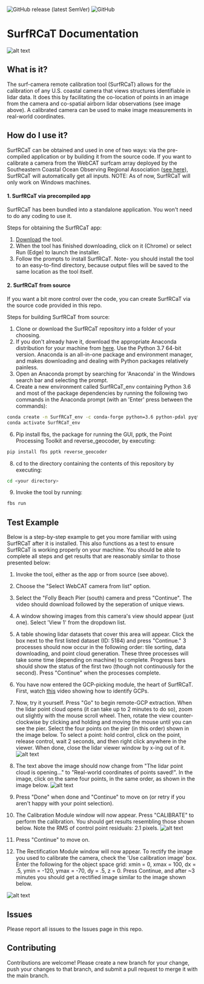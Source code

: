 ![GitHub release (latest SemVer)](https://img.shields.io/github/v/release/conlin-matt/SurfRCaT)
![GitHub](https://img.shields.io/github/license/conlin-matt/SurfRCaT)

# SurfRCaT Documentation

![alt text](https://github.com/conlin-matt/SurfRCaT/blob/master/SurfRCaT_PickGCPs.PNG)

## What is it?

The surf-camera remote calibration tool (SurfRCaT) allows for the calibration of any U.S. coastal camera that views structures identifiable in lidar data. It does this by facilitating the co-location of points in an image from the camera and co-spatial airborn lidar observations (see image above). A calibrated camera can be used to make image measurements in real-world coordinates. 

## How do I use it?

SurfRCaT can be obtained and used in one of two ways: via the pre-compiled application or by building it from the source code. If you want to calibrate a camera from the WebCAT surfcam array deployed by the Southeastern Coastal Ocean Observing Regional Association ([see here](https://secoora.org/webcat/)), SurfRCaT will automatically get all inputs. NOTE: As of now, SurfRCaT will only work on Windows machines.

#### 1. SurfRCaT via precompiled app

SurfRCaT has been bundled into a standalone application. You won't need to do any coding to use it.

Steps for obtaining the SurfRCaT app:
1) [Download](https://www.dropbox.com/s/vinq5h6un5k47qy/SurfRCaT.exe?dl=1) the tool.
2) When the tool has finished downloading, click on it (Chrome) or select Run (Edge) to launch the installer.
3) Follow the prompts to install SurfRCaT. Note- you should install the tool to an easy-to-find directory, because output files will be saved to the same location as the tool itself. 

#### 2. SurfRCaT from source

If you want a bit more control over the code, you can create SurfRCaT via the source code provided in this repo. 

Steps for building SurfRCaT from source:
1) Clone or download the SurfRCaT repository into a folder of your choosing.
2) If you don't already have it, download the appropriate Anaconda distribution for your machine from [here](https://www.anaconda.com/distribution/). Use the Python 3.7 64-bit version. Anaconda is an all-in-one package and environment manager, and makes downloading and dealing with Python packages relatively painless.
3) Open an Anaconda prompt by searching for 'Anaconda' in the Windows search bar and selecting the prompt.
4) Create a new environment called SurfRCaT_env containing Python 3.6 and most of the package dependencies by running the following two commands in the Anaconda prompt (with an 'Enter' press between the commands):
```bash
conda create -n SurfRCaT_env -c conda-forge python=3.6 python-pdal pyqt numpy pandas matplotlib opencv requests pyshp utm lxml
conda activate SurfRCaT_env
```
6) Pip install fbs, the package for running the GUI, pptk, the Point Processing Toolkit and reverse_geocoder, by executing:
```bash
pip install fbs pptk reverse_geocoder
```
8) cd to the directory containing the contents of this repository by executing:
```bash
cd <your directory>
```
9) Invoke the tool by running:
```bash
fbs run 
```

## Test Example ##
Below is a step-by-step example to get you more familiar with using SurfRCaT after it is installed. This also functions as a test to ensure SurfRCaT is working properly on your machine. You should be able to complete all steps and get results that are reasonably similar to those presented below:

1) Invoke the tool, either as the app or from source (see above).
2) Choose the "Select WebCAT camera from list" option.
3) Select the "Folly Beach Pier (south) camera and press "Continue". The video should download followed by the seperation of unique views.
4) A window showing images from this camera's view should appear (just one). Select 'View 1' from the dropdown list.
5) A table showing lidar datasets that cover this area will appear. Click the box next to the first listed dataset (ID: 5184) and press "Continue." 3 processes should now occur in the following order: tile sorting, data downloading, and point cloud generation. These three processes will take some time (depending on machine) to complete. Progress bars should show the status of the first two (though not continuously for the second). Press "Continue" when the processes complete.
6) You have now entered the GCP-picking module, the heart of SurfRCaT. First, watch [this](https://www.dropbox.com/s/jiogwhe14z5g9i4/GCPPicking_Trim.mp4?dl=0) video showing how to identify GCPs.
7) Now, try it yourself. Press "Go" to begin remote-GCP extraction. When the lidar point cloud opens (it can take up to 2 minutes to do so), zoom out slightly with the mouse scroll wheel. Then, rotate the view counter-clockwise by clicking and holding and moving the mouse until you can see the pier. Select the four points on the pier (in this order) shown in the image below. To select a point: hold control, click on the point, release control, wait 2 seconds, and then right click anywhere in the viewer. When done, close the lidar viewer window by x-ing out of it. 
![alt text](https://github.com/conlin-matt/SurfRCaT/blob/master/Example_LidarGCPs.png)

8) The text above the image should now change from "The lidar point cloud is opening..." to "Real-world coordinates of points saved!". In the image, click on the same four points, in the same order, as shown in the image below.
![alt text](https://github.com/conlin-matt/SurfRCaT/blob/master/Example_ImageGCPs.png)

9) Press "Done" when done and "Continue" to move on (or retry if you aren't happy with your point selection).
10) The Calibration Module window will now appear. Press "CALIBRATE" to perform the calibration. You should get results resembling those shown below. Note the RMS of control point residuals: 2.1 pixels. 
![alt text](https://github.com/conlin-matt/SurfRCaT/blob/master/Example_Results.png)

11) Press "Continue" to move on.
12) The Rectification Module window will now appear. To rectify the image you used to calibrate the camera, check the 'Use calibration image' box. Enter the following for the object space grid: xmin = 0, xmax = 100, dx = .5, ymin = -120, ymax = -70, dy = .5, z = 0. Press Continue, and after ~3 minutes you should get a rectified image similar to the image shown below.

![alt text](https://github.com/conlin-matt/SurfRCaT/blob/master/Example_Rectif.png)

## Issues ##
Please report all issues to the Issues page in this repo. 

## Contributing ##
Contributions are welcome! Please create a new branch for your change, push your changes to that branch, and submit a pull request to merge it with the main branch.
